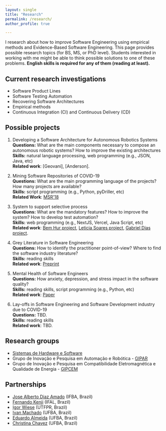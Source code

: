 ```yaml
---
layout: single
title: "Research"
permalink: /research/
author_profile: true

---
```


I research about how to improve Software Engineering using empirical methods and Evidence-Based Software Engineering. This page provides possible research topics (for BS, MS, or PhD level). Students interested in working with me might be able to think possible solutions to one of these problems. **English skills is required for any of them (reading at least).**

## Current research investigations
* Software Product Lines
* Software Testing Automation
* Recovering Software Architectures
* Empirical methods 
* Continuous Integration (CI) and Continuous Delivery (CD)

## Possible projects

1. Developing a Software Architecture for Autonomous Robotics Systems<br>
**Questions:** What are the main components necessary to compose an autonomous robotic systems? How to improve the existing architectures <br>
**Skills:** natural language processing, web programming (e.g., JSON, Java, etc)<br>
**Related work**: [Geovani], [Anderson].

1. Mining Software Repositories of COVID-19<br>
**Questions:** What are the main programming language of the projects? How many projects are available?<br>
**Skills:** script programming (e.g., Python, pyDriller, etc)<br>
**Related Work**: [MSR'18](http://gustavopinto.github.io/lost+found/msr2018b.pdf)

1. System to support selective process<br>
**Questions:** What are the mandatory features? How to improve the system? How to develop test automation?<br>
**Skills:** web programming (e.g., NextJS, Vercel, Java Script, etc)<br>
**Related work**: [Bem Hur project](https://github.com/crescenciolima/pos-web), [Leticia Soares project](https://github.com/crescenciolima/pos-web), [Gabriel Dias project](https://github.com/crescenciolima/pos-web).

1. Grey Literature in Software Engineering<br>
**Questions:** How to identify the practitioner point-of-view? Where to find the software industry literature?<br>
**Skills:** reading skills<br>
**Related work**: [<i class="fa fa-fw fa-file-pdf" aria-hidden="true"></i>Preprint](https://arxiv.org/abs/2104.13435)<br/>

1. Mental Health of Software Engineers<br>
**Questions:** How anxiety, depression, and stress impact in the software quality?<br>
**Skills:** reading skills, script programming (e.g., Python, etc)<br>
**Related work**: [<i class="fa fa-fw fa-file-pdf" aria-hidden="true"></i>Paper](https://www.iiis.org/cds2008/cd2008sci/MEI2008/PapersPdf/M205IP.pdf)<br/>

1. Lay-offs in Software Engineering and Software Development industry due to COVID-19<br>
**Questions:** TBD.<br>
**Skills:** reading skills<br>
**Related work**: TBD.

## Research groups
* [Sistemas de Hardware e Software](http://dgp.cnpq.br/dgp/espelhogrupo/6746371546732470)
* Grupo de Inovação e Pesquisa em Automação e Robótica - [GIPAR](http://dgp.cnpq.br/dgp/espelhogrupo/2614433331383732)
* Grupo de Inovação e Pesquisa em Compatibilidade Eletromagnética e Qualidade de Energia - [GIPCEM](http://dgp.cnpq.br/dgp/espelhogrupo/9223181441639201) 

## Partnerships
* [Jose Alberto Diaz Amado](https://gipar.ifba.edu.br/jose/) (IFBA, Brazil)
* [Fernando Kenji](https://fkenjikamei.github.io/) (IFAL, Brazil)
* [Igor Wiese](http://igorwiese.com/) (UTFPR, Brazil)
* [Ivan Machado](https://sites.google.com/view/ivanmachado) (UFBA, Brazil)
* [Eduardo Almeida](https://computacao.ufba.br/pt-br/eduardo-santana-de-almeida) (UFBA, Brazil)
* [Christina Chavez](https://computacao.ufba.br/pt-br/christina-von-flach-garcia-chavez) (UFBA, Brazil)